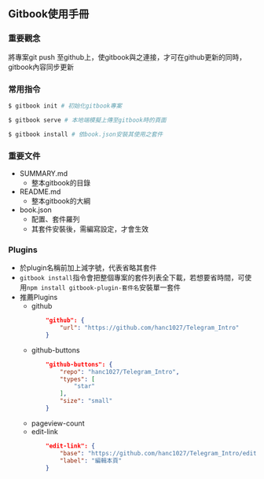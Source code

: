## Gitbook使用手冊

### 重要觀念
將專案git push 至github上，使gitbook與之連接，才可在github更新的同時，gitbook內容同步更新

### 常用指令
```bash
$ gitbook init # 初始化gitbook專案

$ gitbook serve # 本地端模擬上傳至gitbook時的頁面

$ gitbook install # 依book.json安裝其使用之套件
```

### 重要文件
* SUMMARY.md
    - 整本gitbook的目錄
* README.md
    - 整本gitbook的大綱
* book.json
    - 配置、套件羅列
    - 其套件安裝後，需編寫設定，才會生效

### Plugins
- 於plugin名稱前加上減字號，代表省略其套件
- `gitbook install`指令會把整個專案的套件列表全下載，若想要省時間，可使用`npm install gitbook-plugin-套件名`安裝單一套件
- 推薦Plugins
    - github
        ```json
            "github": {
                "url": "https://github.com/hanc1027/Telegram_Intro"
            }
        ```
    - github-buttons
        ```json
            "github-buttons": {
                "repo": "hanc1027/Telegram_Intro",
                "types": [
                    "star"
                ],
                "size": "small"
            }
        ```
    - pageview-count
    - edit-link
        ```json
            "edit-link": {
                "base": "https://github.com/hanc1027/Telegram_Intro/edit/master",
                "label": "編輯本頁"
            } 
    ```